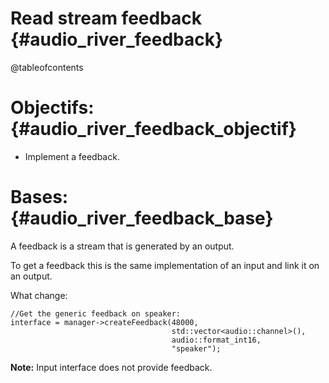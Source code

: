 Read stream feedback                                {#audio_river_feedback}
====================

@tableofcontents

Objectifs:                                          {#audio_river_feedback_objectif}
==========

  - Implement a feedback.

Bases:                                              {#audio_river_feedback_base}
======

A feedback is a stream that is generated by an output.

To get a feedback this is the same implementation of an input and link it on an output.


What change:

```{.cpp}
//Get the generic feedback on speaker:
interface = manager->createFeedback(48000,
                                    std::vector<audio::channel>(),
                                    audio::format_int16,
                                    "speaker");
```

**Note:** Input interface does not provide feedback.

